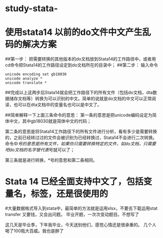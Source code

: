 # study-stata-
# 使用stata14 以前的do文件中文产生乱码的解决方案
##第一步：
把需要转换的其他版本的do文档放到Stata14的工作路径中，或者用cd命令把Stata14的工作路径设定到do文档所在的目录中；
##第二步：
输入命令 
```
unicode encoding set gb18030 
unicode analyze *
unicode translate * 
```

##完成以上这两步后Stata14就会把工作路径下的所有文件（包括do文档，dta数据储存文档等）转换为可以识别的中文。简单的说就是do文档的中文可以正常阅读，也可以在dta文档中的变量名也可以是中文了。

##简单解释一下上面三条命令的意思：
第一条的意思是把unicode编码设定为简体中文，其中gb18030就是简体中文的代码；

第二条的意思是将Stata14工作路径下的所有文件进行分析，看有多少是需要转换的，之前已经转过过的文件会被识别为已经转换过，Stata14不会进行二次转换。命令中*号的意思是所有文件，如果你只需要转换特定的文件，如do文档，只需要吧do文档的名字替代表*号就可以了；

第三条就是进行转换，*号的意思和第二条相同。

# Stata 14 已经全面支持中文了，包括变量名，标签，还是很使用的

#大量数据格式导入到stata中，最简单的方法就是运用xlsx，不要去下载运用stat transfer 又要钱，又会出问题。
毕业开题，一次次变动题目。不想写了

这几天是毕业季，下年我毕业，今天送别他们，感觉心情还是很承重的。
几个人喝了100瓶大百威。我也是醉了
